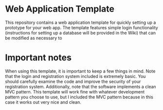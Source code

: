 # Web Application Template
This repository contains a web application template for quickly setting up a prototype for your web app. The template features simple login functionality (instructions for setting up a database will be provided in the Wiki) that can be modified as necessary to

# Important notes
When using this template, it is important to keep a few things in mind. Note that the login and registration system included is extremely basic. You should carefully examine the code and improve the security of your registration system. Additionally, note that the software implements a clean MVC pattern. This template will work fine with whatever development pattern you choose to use, but I included the MVC pattern because in this case it works out very nice and clean.
